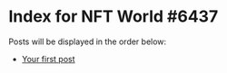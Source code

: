 # Index for NFT World #6437
Posts will be displayed in the order below:

- [Your first post](./001-first.md)

